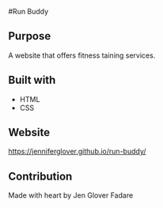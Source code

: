 #Run Buddy

## Purpose
A website that offers fitness taining services.

## Built with
* HTML
* CSS

## Website
https://jenniferglover.github.io/run-buddy/

## Contribution
Made with heart by Jen Glover Fadare
